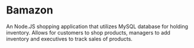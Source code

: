 # Bamazon
An Node.JS shopping application that utilizes MySQL database for holding inventory. Allows for customers to shop products, managers to add inventory and executives to track sales of products.
